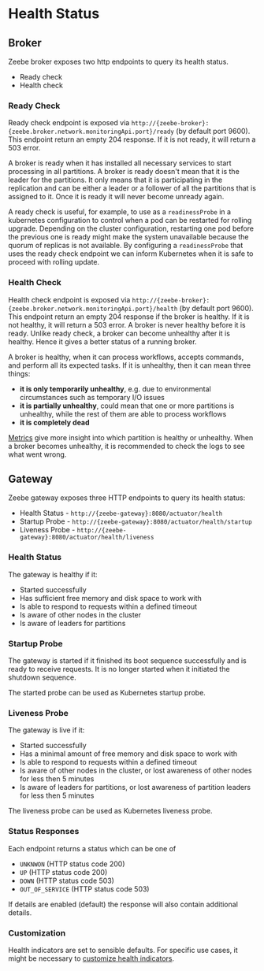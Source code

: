 # Health Status

## Broker
Zeebe broker exposes two http endpoints to query its health status.
* Ready check
* Health check

### Ready Check
Ready check endpoint is exposed via `http://{zeebe-broker}:{zeebe.broker.network.monitoringApi.port}/ready` (by default port 9600).
This endpoint return an empty 204 response. If it is not ready, it will return a 503 error.

A broker is ready when it has installed all necessary services to start processing in all partitions.
A broker is ready doesn't mean that it is the leader for the partitions.
It only means that it is participating in the replication and can be either a leader or a follower of all the partitions that is assigned to it.
Once it is ready it will never become unready again.

A ready check is useful, for example, to use as a `readinessProbe` in a kubernetes configuration to control when a pod can be restarted for rolling upgrade.
Depending on the cluster configuration, restarting one pod before the previous one is ready might make the system unavailable because the quorum of replicas is not available.
By configuring a `readinessProbe` that uses the ready check endpoint we can inform Kubernetes when it is safe to proceed with rolling update.

### Health Check
Health check endpoint is exposed via `http://{zeebe-broker}:{zeebe.broker.network.monitoringApi.port}/health` (by default port 9600).
This endpoint return an empty 204 response if the broker is healthy. If it is not healthy, it will return a 503 error.
A broker is never healthy before it is ready.
Unlike ready check, a broker can become unhealthy after it is healthy.
Hence it gives a better status of a running broker.

A broker is healthy, when it can process workflows, accepts commands, and perform all its expected tasks.
If it is unhealthy, then it can mean three things:
 * **it is only temporarily unhealthy**, e.g. due to environmental circumstances such as temporary I/O issues
 * **it is partially unhealthy**, could mean that one or more partitions is unhealthy, while the rest of them are able to process workflows
 * **it is completely dead**

[Metrics](/operations/metrics.html) give more insight into which partition is healthy or unhealthy.
When a broker becomes unhealthy, it is recommended to check the logs to see what went wrong.


## Gateway

Zeebe gateway exposes three HTTP endpoints to query its health status:

* Health Status - `http://{zeebe-gateway}:8080/actuator/health`
* Startup Probe - `http://{zeebe-gateway}:8080/actuator/health/startup`
* Liveness Probe - `http://{zeebe-gateway}:8080/actuator/health/liveness`

### Health Status

The gateway is healthy if it:
 * Started successfully
 * Has sufficient free memory and disk space to work with
 * Is able to respond to requests within a defined timeout
 * Is aware of other nodes in the cluster
 * Is aware of leaders for partitions

### Startup Probe

The gateway is started if it finished its boot sequence successfully and is ready to receive requests. It is no longer started when it initiated the shutdown sequence.

The started probe can be used as Kubernetes startup probe.

### Liveness Probe

The gateway is live if it:
* Started successfully
* Has a minimal amount of free memory and disk space to work with
* Is able to respond to requests within a defined timeout
* Is aware of other nodes in the cluster, or lost awareness of other nodes for less then 5 minutes
* Is aware of leaders for partitions, or lost awareness of partition leaders for less then 5 minutes

The liveness probe can be used as Kubernetes liveness probe.

### Status Responses
Each endpoint returns a status which can be one of
* `UNKNWON` (HTTP status code 200)
* `UP` (HTTP status code 200)
* `DOWN` (HTTP status code 503)
* `OUT_OF_SERVICE` (HTTP status code 503)

If details are enabled (default) the response will also contain additional details.

### Customization
Health indicators are set to sensible defaults. For specific use cases, it might be necessary to [customize health indicators](/appendix/gateway-health-probes.md).
